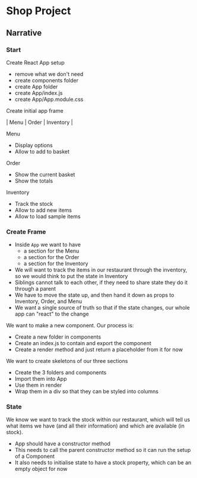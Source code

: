 # Shop Project

## Narrative

### Start

Create React App setup

- remove what we don't need
- create components folder
- create App folder
- create App/index.js
- create App/App.module.css

Create initial app frame

| Menu | Order | Inventory |

Menu

- Display options
- Allow to add to basket

Order

- Show the current basket
- Show the totals

Inventory

- Track the stock
- Allow to add new items
- Allow to load sample items

### Create Frame

- Inside `App` we want to have
  - a section for the Menu
  - a section for the Order
  - a section for the Inventory
- We will want to track the items in our restaurant through the inventory, so we would think to put the state in Inventory
- Siblings cannot talk to each other, if they need to share state they do it through a parent
- We have to move the state up, and then hand it down as props to Inventory, Order, and Menu
- We want a single source of truth so that if the state changes, our whole app can "react" to the change

We want to make a new component. Our process is:

- Create a new folder in components
- Create an index.js to contain and export the component
- Create a render method and just return a placeholder from it for now

We want to create skeletons of our three sections

- Create the 3 folders and components
- Import them into App
- Use them in render
- Wrap them in a div so that they can be styled into columns

### State

We know we want to track the stock within our restaurant, which will tell us what items we have (and all their information) and which are available (in stock).

- App should have a constructor method
- This needs to call the parent constructor method so it can run the setup of a Component
- It also needs to initialise state to have a stock property, which can be an empty object for now
